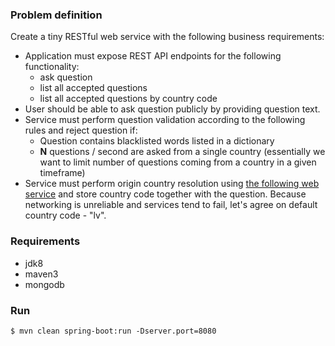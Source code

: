 ### Problem definition
Create a tiny RESTful web service with the following business requirements:

- Application must expose REST API endpoints for the following functionality:
    - ask question
    - list all accepted questions
    - list all accepted questions by country code
- User should be able to ask question publicly by providing question text. 
- Service must perform question validation according to the following rules and reject question if:
    -  Question contains blacklisted words listed in a dictionary
    - **N** questions / second are asked from a single country (essentially we want to limit number of questions coming from a country in a given timeframe)
- Service must perform origin country resolution using [the following web service](http://www.telize.com) and store country code together with the question. Because networking is unreliable and services tend to fail, let's agree on default country code - "lv".


### Requirements
 - jdk8
 - maven3
 - mongodb

### Run

    $ mvn clean spring-boot:run -Dserver.port=8080
    
